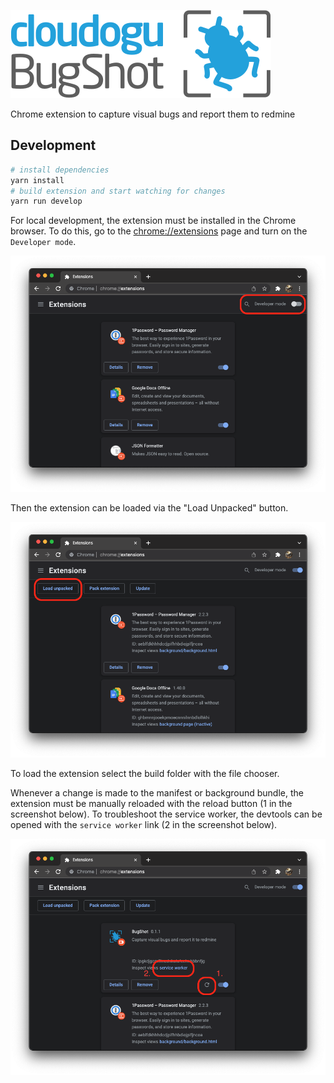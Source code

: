 ![BugShot Logo](static/images/logo.svg)

Chrome extension to capture visual bugs and report them to redmine

## Development

```bash
# install dependencies
yarn install
# build extension and start watching for changes
yarn run develop
```

For local development, the extension must be installed in the Chrome browser.
To do this, go to the [chrome://extensions](chrome://extensions/) page and turn on the `Developer mode`. 

![Enable Developer mode](docs/assets/dev-1.png)

Then the extension can be loaded via the "Load Unpacked" button. 

![Load extension](docs/assets/dev-2.png)

To load the extension select the build folder with the file chooser.

Whenever a change is made to the manifest or background bundle, the extension must be manually reloaded with the reload button (1 in the screenshot below). 
To troubleshoot the service worker, the devtools can be opened with the `service worker` link (2 in the screenshot below).

![Load extension](docs/assets/dev-3.png)
